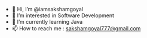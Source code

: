 - 👋 Hi, I’m @iamsakshamgoyal
- 👀 I’m interested in Software Development
- 🌱 I’m currently learning Java
- 📫 How to reach me : sakshamgoyal777@gmail.com

<!---
iamsakshamgoyal/iamsakshamgoyal is a ✨ special ✨ repository because its `README.md` (this file) appears on your GitHub profile.
You can click the Preview link to take a look at your changes.
--->
